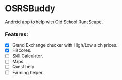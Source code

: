 # OSRSBuddy
Android app to help with Old School RuneScape.

### Features:

- [x] Grand Exchange checker with High/Low alch prices.
- [x] Hiscores.
- [ ] Skill Calculator.
- [ ] Maps.
- [ ] Quest help.
- [ ] Farming helper.
